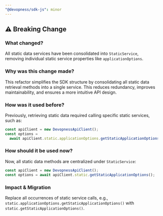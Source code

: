 ```yaml
---
"@devopness/sdk-js": minor
---
```


## ⚠️ Breaking Change

### What changed?

All static data services have been consolidated into `StaticService`, removing individual static service properties like `applicationOptions`.

### Why was this change made?

This refactor simplifies the SDK structure by consolidating all static data retrieval methods into a single service. This reduces redundancy, improves maintainability, and ensures a more intuitive API design.

### How was it used before?

Previously, retrieving static data required calling specific static services, such as:

```ts
const apiClient = new DevopnessApiClient();
const options =
  await apiClient.static.applicationOptions.getStaticApplicationOptions();
```

### How should it be used now?

Now, all static data methods are centralized under `StaticService`:

```ts
const apiClient = new DevopnessApiClient();
const options = await apiClient.static.getStaticApplicationOptions();
```

### Impact & Migration

Replace all occurrences of static service calls, e.g., `static.applicationOptions.getStaticApplicationOptions()` with `static.getStaticApplicationOptions()`.
